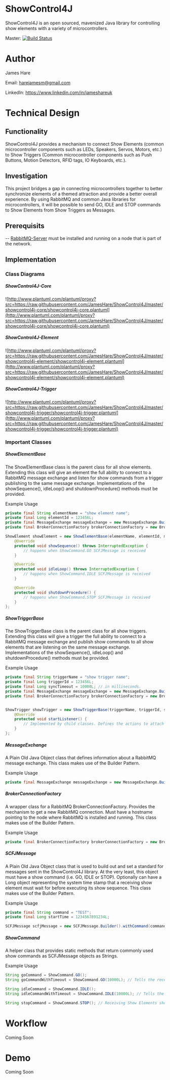 # ShowControl4J
ShowControl4J is an open sourced, mavenized Java library for controlling show elements with a variety of microcontrollers.

Master: [![Build Status](http://showcontrol4j.ddns.net:8080/buildStatus/icon?job=ShowControl4J%2Fmaster)](http://showcontrol4j.ddns.net:8080/job/ShowControl4J/job/master/)

# Author
James Hare

Email: harejamesm@gmail.com

LinkedIn: https://www.linkedin.com/in/jameshareuk

# Technical Design
## Functionality
ShowControl4J provides a mechanism to connect Show Elements (common microcontroller components such as LEDs, Speakers, Servos, Motors, etc.) to Show Triggers (Common microcontroller components such as Push Buttons, Motion Detectors, RFID tags, IO Keyboards, etc.).

## Investigation
This project bridges a gap in connecting microcontrollers together to better synchronize elements of a themed attraction and provide a better overall experience. By using RabbitMQ and common Java libraries for microcontrollers, it will be possible to send GO, IDLE and STOP commands to Show Elements from Show Triggers as Messages.

## Prerequisits

-- [RabbitMQ-Server](https://www.rabbitmq.com/download.html) must be installed and running on a node that is part of the network.

## Implementation
### Class Diagrams
##### ShowControl4J-Core
![http://www.plantuml.com/plantuml/proxy?src=https://raw.githubusercontent.com/JamesHare/ShowControl4J/master/showcontrol4j-core/showcontrol4j-core.plantuml](http://www.plantuml.com/plantuml/proxy?src=https://raw.githubusercontent.com/JamesHare/ShowControl4J/master/showcontrol4j-core/showcontrol4j-core.plantuml)

##### ShowControl4J-Element
![http://www.plantuml.com/plantuml/proxy?src=https://raw.githubusercontent.com/JamesHare/ShowControl4J/master/showcontrol4j-element/showcontrol4j-element.plantuml](http://www.plantuml.com/plantuml/proxy?src=https://raw.githubusercontent.com/JamesHare/ShowControl4J/master/showcontrol4j-element/showcontrol4j-element.plantuml)

##### ShowControl4J-Trigger
![http://www.plantuml.com/plantuml/proxy?src=https://raw.githubusercontent.com/JamesHare/ShowControl4J/master/showcontrol4j-trigger/showcontrol4j-trigger.plantuml](http://www.plantuml.com/plantuml/proxy?src=https://raw.githubusercontent.com/JamesHare/ShowControl4J/master/showcontrol4j-trigger/showcontrol4j-trigger.plantuml)

### Important Classes

##### ShowElementBase

The ShowElementBase class is the parent class for all show elements. Extending this class will give an element the full ability to connect to a RabbitMQ message exchange and listen for show commands from a trigger publishing to the same message exchange. Implementations of the showSequence(), idleLoop() and shutdownProcedure() methods must be provided.

Example Usage
```java
private final String elementName = "show element name";
private final Long elementId = 123456L;
private final MessageExchange messageExchange = new MessageExchange.Builder().withName("example").build();
private final BrokerConnectionFactory brokerConnectionFactory = new BrokerConnectionFactory.Builder().withHostname("127.0.0.1").build();

ShowElement showElement = new ShowElementBase(elementName, elementId, messageExchange, brokerConnectionFactory) {
    @Override
    protected void showSequence() throws InterruptedException {
        // happens when ShowCommand.GO SCFJMessage is received
    }

    @Override
    protected void idleLoop() throws InterruptedException {
        // happens when ShowCommand.IDLE SCFJMessage is received
    }

    @Override
    protected void shutdownProcedure() {
        // happens when ShowCommand.STOP SCFJMessage is received
    }
};
```

##### ShowTriggerBase
The ShowTriggerBase class is the parent class for all show triggers. Extending this class will give a trigger the full ability to connect to a RabbitMQ message exchange and publish show commands to all show elements that are listening on the same message exchange. Implementations of the showSequence(), idleLoop() and shutdownProcedure() methods must be provided.

Example Usage
```java
private final String triggerName = "show trigger name";
private final Long triggerId = 123456L;
private final Long syncTimeout = 10000L; // in milliseconds.
private final MessageExchange messageExchange = new MessageExchange.Builder().withName("example").build();
private final BrokerConnectionFactory brokerConnectionFactory = new BrokerConnectionFactory.Builder().withHostname("127.0.0.1").build();


ShowTrigger showTrigger = new ShowTriggerBase(triggerName, triggerId, syncTimeout, messageExchange, brokerConnectionFactory) {
    @Override
    protected void startListener() {
        // Implemented by child classes. Defines the actions to attach trigger to microcontroller component.
    }
};
```

##### MessageExchange
A Plain Old Java Object class that defines information about a RabbitMQ message exchange. This class makes use of the Builder Pattern.

Example Usage
```java
private final MessageExchange messageExchange = new MessageExchange.Builder().withName("example").build();
```

##### BrokerConnectionFactory
A wrapper class for a RabbitMQ BrokerConnectionFactory. Provides the mechanism to get a new RabbitMQ connection. Must have a hostname pointing to the node where RabbitMQ is installed and running. This class makes use of the Builder Pattern.

Example Usage
```java
private final BrokerConnectionFactory brokerConnectionFactory = new BrokerConnectionFactory.Builder().withHostname("127.0.0.1").build();
```

##### SCFJMessage
A Plain Old Java Object class that is used to build out and set a standard for messages sent in the ShowControl4J library.  At the very least, this object must have a show command (i.e. GO, IDLE or STOP). Optionally can have a Long object representing the system time stamp that a receiving show element must wait for before executing its show sequence. This class makes use of the Builder Pattern.

Example Usage
```java
private final String command = "TEST";
private final Long startTime = 1234567891234L;

SCFJMessage scfjMessage = new SCFJMessage.Builder().withCommand(command).withStartTime(startTime).build();
```

##### ShowCommand
A helper class that provides static methods that return commonly used show commands as SCFJMessage objects as Strings.

Example Usage
```java
String goCommand = ShowCommand.GO();
String goCommandWithTimeout = ShowCommand.GO(10000L); // Tells the receiving Show Element to start its Show Sequence 10 seconds after current time.

String idleCommand = ShowCommand.IDLE();
String idleCommandWithTimeout = ShowCommand.IDLE(10000L); // Tells the receiving Show Element to start its Idle Loop 10 seconds after current time.

String stopCommand = ShowCommand.STOP(); // Receiving Show Elements should always process stop immediately.
```

# Workflow
Coming Soon

# Demo
Coming Soon